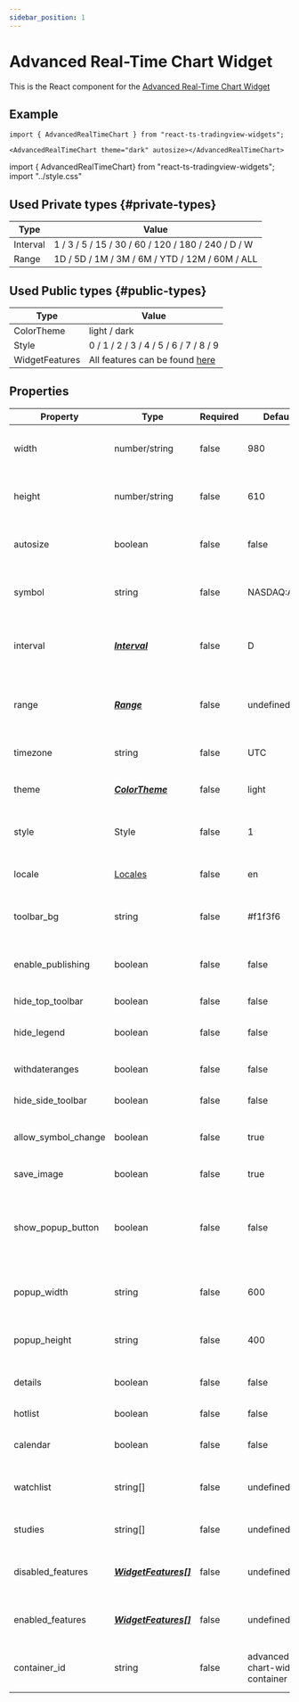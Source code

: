```yaml
---
sidebar_position: 1
---
```


# Advanced Real-Time Chart Widget

This is the React component for the [Advanced Real-Time Chart Widget](https://www.tradingview.com/widget/advanced-chart/)

## Example

```
import { AdvancedRealTimeChart } from "react-ts-tradingview-widgets";

<AdvancedRealTimeChart theme="dark" autosize></AdvancedRealTimeChart>
```

import { AdvancedRealTimeChart} from "react-ts-tradingview-widgets";
import "../style.css"

<div className="height-400">
<AdvancedRealTimeChart theme="dark" autosize></AdvancedRealTimeChart>
</div>

## Used Private types {#private-types}

| Type     | Value                                              |
| -------- | -------------------------------------------------- |
| Interval | 1 / 3 / 5 / 15 / 30 / 60 / 120 / 180 / 240 / D / W |
| Range    | 1D / 5D / 1M / 3M / 6M / YTD / 12M / 60M / ALL     |

## Used Public types {#public-types}

| Type           | Value                                                                                                          |
| -------------- | -------------------------------------------------------------------------------------------------------------- |
| ColorTheme     | light / dark                                                                                                   |
| Style          | 0 / 1 / 2 / 3 / 4 / 5 / 6 / 7 / 8 / 9                                                                          |
| WidgetFeatures | All features can be found [here](https://github.com/landoyjx/charting_library_wiki/blob/master/Featuresets.md) |

## Properties

| Property            | Type                                    | Required | Default                         | Description                                                                                  |
| ------------------- | --------------------------------------- | -------- | ------------------------------- | -------------------------------------------------------------------------------------------- |
| width               | number/string                           | false    | 980                             | Sets a static width on the component                                                         |
| height              | number/string                           | false    | 610                             | Sets a static height on the component                                                        |
| autosize            | boolean                                 | false    | false                           | Sets the width and height to 100%                                                            |
| symbol              | string                                  | false    | NASDAQ:AAPL                     | Sets the default ticker symbol                                                               |
| interval            | [_**Interval**_](#private-types)        | false    | D                               | Sets the default interval, overrides range                                                   |
| range               | [_**Range**_](#private-types)           | false    | undefined                       | Sets the default range, overrides interval                                                   |
| timezone            | string                                  | false    | UTC                             | Sets the default timezone                                                                    |
| theme               | [_**ColorTheme**_](#public-types)       | false    | light                           | Sets the default theme                                                                       |
| style               | Style                                   | false    | 1                               | Sets the default [style](https://www.tradingview.com/widget/advanced-chart/) (Bars, Candles) |
| locale              | [Locales](../types/Locales.md)          | false    | en                              | Sets the default locale                                                                      |
| toolbar_bg          | string                                  | false    | #f1f3f6                         | Sets the default toolbar background                                                          |
| enable_publishing   | boolean                                 | false    | false                           | Show the publishing button on the chart                                                      |
| hide_top_toolbar    | boolean                                 | false    | false                           | Hide top toolbar                                                                             |
| hide_legend         | boolean                                 | false    | false                           | Show symbol description                                                                      |
| withdateranges      | boolean                                 | false    | false                           | Show bottom toolbar                                                                          |
| hide_side_toolbar   | boolean                                 | false    | false                           | Hide side toolbar                                                                            |
| allow_symbol_change | boolean                                 | false    | true                            | Allow symbol change in chart                                                                 |
| save_image          | boolean                                 | false    | true                            | Get image button                                                                             |
| show_popup_button   | boolean                                 | false    | false                           | Show the popup button to popup the chart in a new window                                     |
| popup_width         | string                                  | false    | 600                             | Sets the default width of the popup                                                          |
| popup_height        | string                                  | false    | 400                             | Sets the default height of the popup                                                         |
| details             | boolean                                 | false    | false                           | Show details sidebar                                                                         |
| hotlist             | boolean                                 | false    | false                           | Show hotlist sidebar                                                                         |
| calendar            | boolean                                 | false    | false                           | Show calendar sidebar                                                                        |
| watchlist           | string[]                                | false    | undefined                       | Show watchlist with added symbols                                                            |
| studies             | string[]                                | false    | undefined                       | Add default indicators to chart                                                              |
| disabled_features   | [_**WidgetFeatures[]**_](#public-types) | false    | undefined                       | Disable specific features in the chart                                                       |
| enabled_features    | [_**WidgetFeatures[]**_](#public-types) | false    | undefined                       | Enable specific features in the chart                                                        |
| container_id        | string                                  | false    | advanced-chart-widget-container | Set container_id generated [here](https://www.tradingview.com/widget/advanced-chart/)        |
